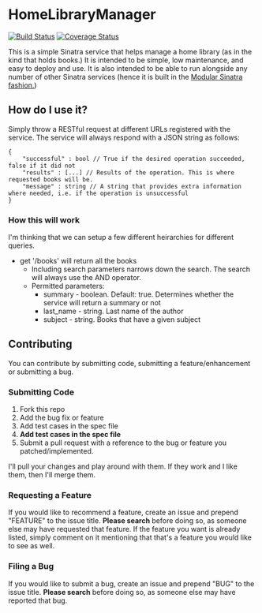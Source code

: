 # HomeLibraryManager

[![Build Status](https://travis-ci.org/cincospenguinos/HomeLibraryManager.svg?branch=master)](https://travis-ci.org/cincospenguinos/HomeLibraryManager)
[![Coverage Status](https://coveralls.io/repos/github/cincospenguinos/HomeLibraryManager/badge.svg?branch=master)](https://coveralls.io/github/cincospenguinos/HomeLibraryManager?branch=master)

This is a simple Sinatra service that helps manage a home library (as in the kind that holds books.) 
It is intended to be simple, low maintenance, and easy to deploy and use. It is also intended to be able
to run alongside any number of other Sinatra services (hence it is built in the [Modular Sinatra fashion.](http://www.sinatrarb.com/intro.html#Modular%20vs.%20Classic%20Style))

## How do I use it?

Simply throw a RESTful request at different URLs registered with the service. The service will always respond with a JSON
string as follows:

```
{
    "successful" : bool // True if the desired operation succeeded, false if it did not
    "results" : [...] // Results of the operation. This is where requested books will be.
    "message" : string // A string that provides extra information where needed, i.e. if the operation is unsuccessful
}
```

### How this will work

I'm thinking that we can setup a few different heirarchies for different queries.

* get '/books' will return all the books
    * Including search parameters narrows down the search. The search will always use
    the AND operator.
    * Permitted parameters:
        * summary - boolean. Default: true. Determines whether the service will return a summary
        or not
        * last_name - string. Last name of the author
        * subject - string. Books that have a given subject

## Contributing

You can contribute by submitting code, submitting a feature/enhancement or submitting a bug.

### Submitting Code

1. Fork this repo
2. Add the bug fix or feature
3. Add test cases in the spec file
4. **Add test cases in the spec file**
5. Submit a pull request with a reference to the bug or feature you patched/implemented.

I'll pull your changes and play around with them. If they work and I like them, then I'll merge them.

### Requesting a Feature

If you would like to recommend a feature, create an issue and prepend "FEATURE" to the issue title. **Please search** before
doing so, as someone else may have requested that feature. If the feature you want is already listed, simply comment on it
mentioning that that's a feature you would like to see as well.

### Filing a Bug

If you would like to submit a bug, create an issue and prepend "BUG" to the issue title. **Please search** before
doing so, as someone else may have reported that bug. 
